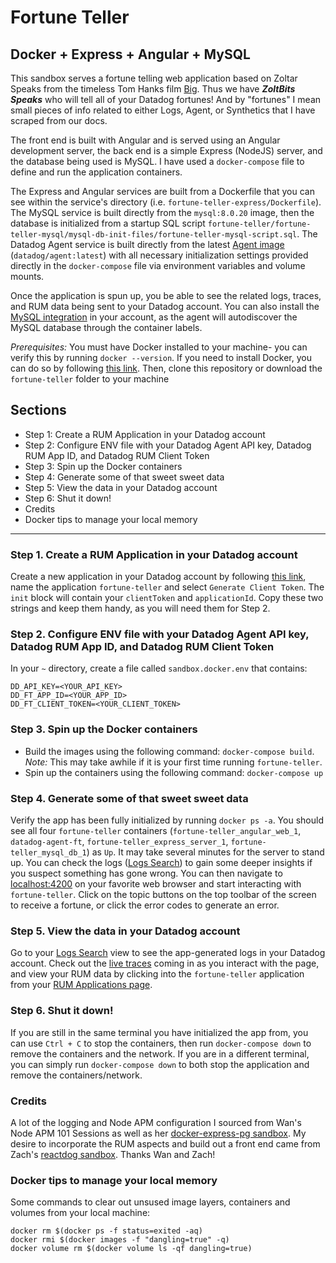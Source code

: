# Fortune Teller

Docker + Express + Angular + MySQL
---
This sandbox serves a fortune telling web application based on Zoltar Speaks from the timeless Tom Hanks film [Big](https://www.youtube.com/watch?v=Q6RK4479XD8).  Thus we have ***ZoltBits Speaks*** who will tell all of your Datadog fortunes!  And by "fortunes" I mean small pieces of info related to either Logs, Agent, or Synthetics that I have scraped from our docs.

The front end is built with Angular and is served using an Angular development server, the back end is a simple Express (NodeJS) server, and the database being used is MySQL.  I have used a ```docker-compose``` file to define and run the application containers.  

The Express and Angular services are built from a Dockerfile that you can see within the service's directory (i.e. ```fortune-teller-express/Dockerfile```).  The MySQL service is built directly from the ```mysql:8.0.20``` image, then the database is initialized from a startup SQL script ```fortune-teller/fortune-teller-mysql/mysql-db-init-files/fortune-teller-mysql-script.sql```.  The Datadog Agent service is built directly from the latest [Agent image](https://docs.datadoghq.com/agent/docker/?tab=standard) (```datadog/agent:latest```) with all necessary initialization settings provided directly in the ```docker-compose``` file via environment variables and volume mounts.

Once the application is spun up, you be able to see the related logs, traces, and RUM data being sent to your Datadog account.  You can also install the [MySQL integration](https://app.datadoghq.com/account/settings) in your account, as the agent will autodiscover the MySQL database through the container labels.

*Prerequisites:* You must have Docker installed to your machine- you can verify this by running ```docker --version```.  If you need to install Docker, you can do so by following [this link](https://docs.docker.com/get-docker/).  Then, clone this repository or download the ```fortune-teller``` folder to your machine

## Sections
- Step 1: Create a RUM Application in your Datadog account
- Step 2: Configure ENV file with your Datadog Agent API key, Datadog RUM App ID, and Datadog RUM Client Token
- Step 3: Spin up the Docker containers
- Step 4: Generate some of that sweet sweet data
- Step 5: View the data in your Datadog account
- Step 6: Shut it down!
- Credits
- Docker tips to manage your local memory
---

### Step 1.  Create a RUM Application in your Datadog account

Create a new application in your Datadog account by following [this link](https://app.datadoghq.com/rum/application/create), name the application ```fortune-teller``` and select ```Generate Client Token```.  The ```init``` block will contain your ```clientToken``` and ```applicationId```.  Copy these two strings and keep them handy, as you will need them for Step 2.

### Step 2.  Configure ENV file with your Datadog Agent API key, Datadog RUM App ID, and Datadog RUM Client Token

In your ```~``` directory, create a file called ```sandbox.docker.env``` that contains:
```
DD_API_KEY=<YOUR_API_KEY>
DD_FT_APP_ID=<YOUR_APP_ID>
DD_FT_CLIENT_TOKEN=<YOUR_CLIENT_TOKEN>
```

### Step 3.  Spin up the Docker containers

- Build the images using the following command: ```docker-compose build```.  *Note:* This may take awhile if it is your first time running ```fortune-teller```.
- Spin up the containers using the following command: ```docker-compose up```

### Step 4. Generate some of that sweet sweet data

Verify the app has been fully initialized by running ```docker ps -a```.  You should see all four ```fortune-teller``` containers (```fortune-teller_angular_web_1```, ```datadog-agent-ft```, ```fortune-teller_express_server_1```, ```fortune-teller_mysql_db_1```) as ```Up```.  It may take several minutes for the server to stand up.  You can check the logs ([Logs Search](https://app.datadoghq.com/logs)) to gain some deeper insights if you suspect something has gone wrong.  You can then navigate to [localhost:4200](http://localhost:4200/) on your favorite web browser and start interacting with ```fortune-teller```.  Click on the topic buttons on the top toolbar of the screen to receive a fortune, or click the error codes to generate an error.

### Step 5. View the data in your Datadog account

Go to your [Logs Search](https://app.datadoghq.com/logs) view to see the app-generated logs in your Datadog account.  Check out the [live traces](https://app.datadoghq.com/apm/traces?query=env%3Anone&streamTraces=true&start=1627914977012&end=1627915877012&paused=false) coming in as you interact with the page, and view your RUM data by clicking into the ```fortune-teller``` application from your [RUM Applications page](https://app.datadoghq.com/rum/list?from_ts=1627829489327&to_ts=1627915889327&live=true).

### Step 6.  Shut it down!

If you are still in the same terminal you have initialized the app from, you can use ```Ctrl + C``` to stop the containers, then run ```docker-compose down``` to remove the containers and the network.  If you are in a different terminal, you can simply run ```docker-compose down``` to both stop the application and remove the containers/network.

### Credits

A lot of the logging and Node APM configuration I sourced from Wan's Node APM 101 Sessions as well as her [docker-express-pg sandbox](https://github.com/DataDog/sandbox/tree/master/APM/Nodejs/docker-express-pg).  My desire to incorporate the RUM aspects and build out a front end came from Zach's [reactdog sandbox](https://github.com/DataDog/sandbox/tree/master/RUM/ReactJS/reactdog).  Thanks Wan and Zach!

### Docker tips to manage your local memory

Some commands to clear out unsused image layers, containers and volumes from your local machine:
```
docker rm $(docker ps -f status=exited -aq)
docker rmi $(docker images -f "dangling=true" -q)
docker volume rm $(docker volume ls -qf dangling=true)
```


